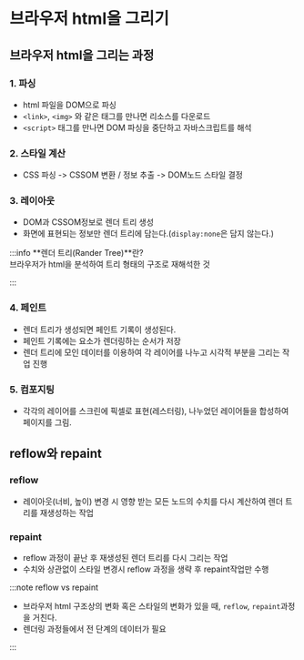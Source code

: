 # 브라우저 html을 그리기

## 브라우저 html을 그리는 과정

### 1. 파싱

- html 파일을 DOM으로 파싱
- `<link>`, `<img>` 와 같은 태그를 만나면 리소스를 다운로드
- `<script>` 태그를 만나면 DOM 파싱을 중단하고 자바스크립트를 해석

### 2. 스타일 계산

- CSS 파싱 -> CSSOM 변환 / 정보 추출 -> DOM노드 스타일 결정

### 3. 레이아웃

- DOM과 CSSOM정보로 렌더 트리 생성
- 화면에 표현되는 정보만 렌더 트리에 담는다.(`display:none`은 담지 않는다.)

:::info
**렌더 트리(Rander Tree)**란?<br/>
브라우저가 html을 분석하여 트리 형태의 구조로 재해석한 것

:::

### 4. 페인트

- 렌더 트리가 생성되면 페인트 기록이 생성된다.
- 페인트 기록에는 요소가 렌더링하는 순서가 저장
- 렌더 트리에 모인 데이터를 이용하여 각 레이어를 나누고 시각적 부분을 그리는 작업 진행

### 5. 컴포지팅

- 각각의 레이어를 스크린에 픽셀로 표현(레스터링), 나누었던 레이어들을 합성하여 페이지를 그림.

## reflow와 repaint

### reflow

- 레이아웃(너비, 높이) 변경 시 영향 받는 모든 노드의 수치를 다시 계산하여 렌더 트리를 재생성하는 작업

### repaint

- reflow 과정이 끝난 후 재생성된 렌더 트리를 다시 그리는 작업
- 수치와 상관없이 스타일 변경시 reflow 과정을 생략 후 repaint작업만 수행

:::note
reflow vs repaint

- 브라우저 html 구조상의 변화 혹은 스타일의 변화가 있을 때, `reflow`, `repaint`과정을 거친다.
- 렌더링 과정들에서 전 단계의 데이터가 필요

:::
